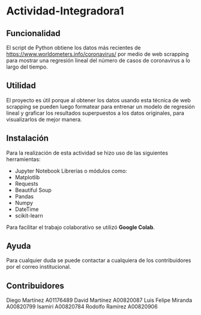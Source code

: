# Actividad-Integradora1

## Funcionalidad
El script de Python obtiene los datos más recientes de https://www.worldometers.info/coronavirus/ por medio de web scrapping para mostrar una regresión lineal del número de casos de coronavirus a lo largo del tiempo.

## Utilidad
El proyecto es útil porque al obtener los datos usando esta técnica de web scrapping se pueden luego formatear para entrenar un modelo de regresión lineal y graficar los resultados superpuestos a los datos originales, para visualizarlos de mejor manera.

## Instalación
Para la realización de esta actividad se hizo uso de las siguientes herramientas:
- Jupyter Notebook
Librerías o módulos como:
- Matplotlib
- Requests
- Beautiful Soup
- Pandas
- Numpy
- DateTime
- scikit-learn

Para facilitar el trabajo colaborativo se utilizó **Google Colab**.

## Ayuda
Para cualquier duda se puede contactar a cualquiera de los contribuidores por el correo institucional.

## Contribuidores
Diego Martínez A01176489
David Martínez A00820087
Luis Felipe Miranda A00820799
Isamiri A00820784
Rodolfo Ramírez A00820906
